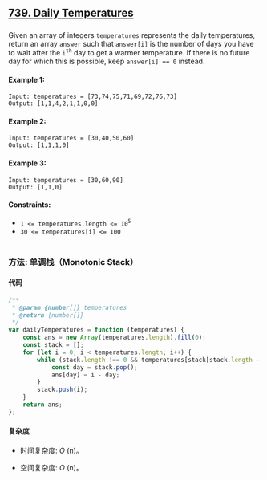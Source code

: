 ## [739. Daily Temperatures](https://leetcode.com/problems/daily-temperatures/)

###

Given an array of integers `temperatures` represents the daily temperatures, return an array `answer` such that `answer[i]` is the number of days you have to wait after the `i`<sup>`th`</sup> day to get a warmer temperature. If there is no future day for which this is possible, keep `answer[i] == 0` instead.

#### Example 1:

```
Input: temperatures = [73,74,75,71,69,72,76,73]
Output: [1,1,4,2,1,1,0,0]
```

#### Example 2:

```
Input: temperatures = [30,40,50,60]
Output: [1,1,1,0]
```

#### Example 3:

```
Input: temperatures = [30,60,90]
Output: [1,1,0]
```

#### Constraints:

-   `1 <= temperatures.length <= 10`<sup>`5`</sup>
-   `30 <= temperatures[i] <= 100`

#

### 方法: 单调栈（Monotonic Stack）

#### 代码

```javascript
/**
 * @param {number[]} temperatures
 * @return {number[]}
 */
var dailyTemperatures = function (temperatures) {
    const ans = new Array(temperatures.length).fill(0);
    const stack = [];
    for (let i = 0; i < temperatures.length; i++) {
        while (stack.length !== 0 && temperatures[stack[stack.length - 1]] < temperatures[i]) {
            const day = stack.pop();
            ans[day] = i - day;
        }
        stack.push(i);
    }
    return ans;
};
```

#### 复杂度

-   时间复杂度: _O_ (n)。

-   空间复杂度: _O_ (n)。
